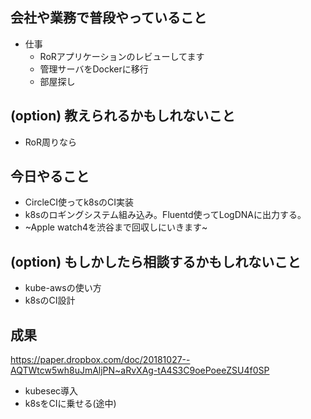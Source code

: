 ## 会社や業務で普段やっていること
- 仕事
    - RoRアプリケーションのレビューしてます
    - 管理サーバをDockerに移行
    - 部屋探し
    
## (option) 教えられるかもしれないこと

- RoR周りなら

## 今日やること

- CircleCI使ってk8sのCI実装
- k8sのロギングシステム組み込み。Fluentd使ってLogDNAに出力する。
- ~Apple watch4を渋谷まで回収しにいきます~

## (option) もしかしたら相談するかもしれないこと

- kube-awsの使い方
- k8sのCI設計

## 成果

https://paper.dropbox.com/doc/20181027--AQTWtcw5wh8uJmAljPN~aRvXAg-tA4S3C9oePoeeZSU4f0SP
- kubesec導入
- k8sをCIに乗せる(途中)
